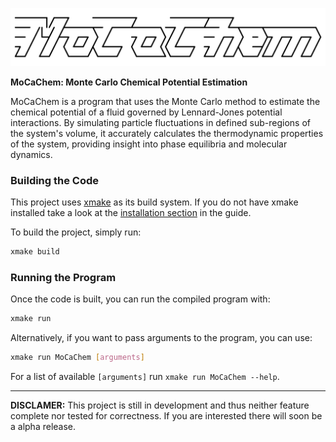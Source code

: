 <p align="center">
  <img src="ascii-art.svg" />
</p>

**MoCaChem: Monte Carlo Chemical Potential Estimation**

MoCaChem is a program that uses the Monte Carlo method to estimate the chemical potential of a fluid governed by Lennard-Jones potential interactions. By simulating particle fluctuations in defined sub-regions of the system's volume, it accurately calculates the thermodynamic properties of the system, providing insight into phase equilibria and molecular dynamics.

### Building the Code

This project uses [xmake](https://xmake.io/#/) as its build system. If you do not have xmake installed take a look at the [installation section](https://xmake.io/#/guide/installation) in the guide.

To build the project, simply run:

```sh
xmake build
```

### Running the Program

Once the code is built, you can run the compiled program with:

```bash
xmake run
```

Alternatively, if you want to pass arguments to the program, you can use:

```bash
xmake run MoCaChem [arguments]
```

For a list of available `[arguments]` run `xmake run MoCaChem --help`.

---

**DISCLAMER:** This project is still in development and thus neither feature complete nor tested for correctness. If you are interested there will soon be a alpha release.
